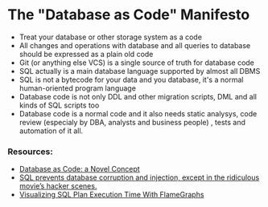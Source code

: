 # The "Database as Code" Manifesto

- Treat your database or other storage system as a code
- All changes and operations with database and all queries to database should be expressed as a plain old code
- Git (or anything else VCS) is a single source of truth for database code
- SQL actually is a main database language supported by almost all DBMS 
- SQL is not a bytecode for your data and you database, it's a normal human-oriented program language
- Database code is not only DDL and other migration scripts, DML and all kinds of SQL scripts too
- Database code is a normal code and it also needs static analysys, code review (especialy by DBA, analysts and business people) , tests and automation of it all. 

### Resources:
- [Database as Code: a Novel Concept](https://dzone.com/articles/database-as-code-a-novel-concept)
- [SQL prevents database corruption and injection, except in the ridiculous movie’s hacker scenes.](https://medium.com/@FranckPachot/sql-prevents-database-corruption-and-injection-except-in-the-ridiculous-movies-hacker-scenes-8b89479468b4)
- [Visualizing SQL Plan Execution Time With FlameGraphs](https://blog.tanelpoder.com/posts/visualizing-sql-plan-execution-time-with-flamegraphs/)

